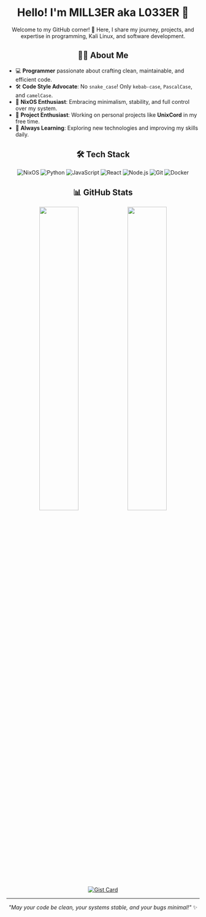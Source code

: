 <div align="center">

# Hello! I'm MILL3ER aka L033ER 👋

Welcome to my GitHub corner! 🚀 Here, I share my journey, projects, and expertise in programming, Kali Linux, and software development.

## 🧑‍💻 About Me

</div>

- 💻 **Programmer** passionate about crafting clean, maintainable, and efficient code.
- 🛠 **Code Style Advocate**: No `snake_case`! Only `kebab-case`, `PascalCase`, and `camelCase`.
- 🐧 **NixOS Enthusiast**: Embracing minimalism, stability, and full control over my system.
- 🎯 **Project Enthusiast**: Working on personal projects like **UnixCord** in my free time.
- 🌱 **Always Learning**: Exploring new technologies and improving my skills daily.

<div align="center">

## 🛠️ Tech Stack

![NixOS](https://img.shields.io/badge/NixOS-41454A?style=for-the-badge&logo=nixos&logoColor=white)
![Python](https://img.shields.io/badge/Python-FFD43B?style=for-the-badge&logo=python&logoColor=blue)
![JavaScript](https://img.shields.io/badge/JavaScript-323330?style=for-the-badge&logo=javascript&logoColor=F7DF1E)
![React](https://img.shields.io/badge/React-20232A?style=for-the-badge&logo=react&logoColor=61DAFB)
![Node.js](https://img.shields.io/badge/Node.js-339933?style=for-the-badge&logo=node.js&logoColor=white)
![Git](https://img.shields.io/badge/Git-F05032?style=for-the-badge&logo=git&logoColor=white)
![Docker](https://img.shields.io/badge/Docker-2496ED?style=for-the-badge&logo=docker&logoColor=white)

## 📊 GitHub Stats

<p align="center">
  <img src="https://streak-stats.demolab.com?user=l033er&theme=radical&hide_border=true" width="45%">
   <img src="https://github-readme-stats.vercel.app/api?username=l033er&theme=radical&hide_border=true" width="45%">
</p>

[![Gist Card](https://github-readme-stats.vercel.app/api/gist?id=cf5a87eb959b044f7030aff58c31e86f&theme=radical&hide_border=true&show_owner=true)](https://gist.github.com/l033er/cf5a87eb959b044f7030aff58c31e86f)

---

_"May your code be clean, your systems stable, and your bugs minimal!"_ ✨

</div>
